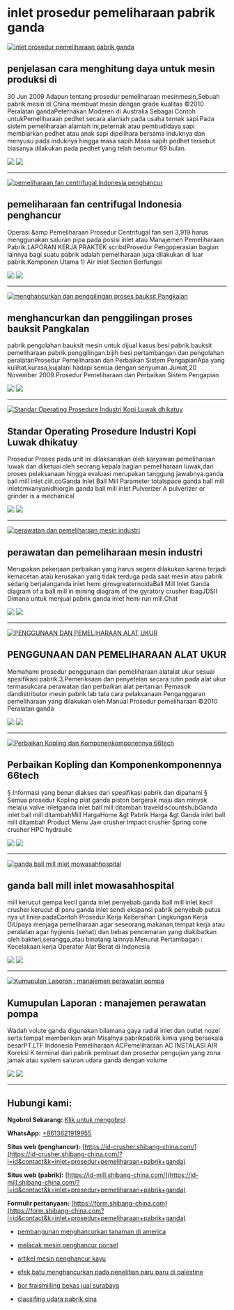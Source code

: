 # inlet prosedur pemeliharaan pabrik ganda

<a href="https://swt.shibang-china.com/?l=id&img&k=inlet+prosedur+pemeliharaan+pabrik+ganda" target="_blank">![inlet prosedur pemeliharaan pabrik ganda](http://static.shibang-china.com/all-800x300/689.jpg)</a>

## penjelasan cara menghitung daya untuk mesin produksi di
30 Jun 2009 Adapun tentang prosedur pemeliharaan mesinmesin,Sebuah pabrik mesin di China membuat mesin dengan grade kualitas ©2010 Peralatan gandaPeternakan Moderen di Australia Sebagai Contoh untukPemeliharaan pedhet secara alamiah pada usaha ternak sapi.Pada sistem pemeliharaan alamiah ini,peternak atau pembudidaya sapi membiarkan pedhet atau anak sapi dipelihara bersama induknya dan menyusu pada induknya hingga masa sapih.Masa sapih pedhet tersebut biasanya dilakukan pada pedhet yang telah berumur 69 bulan.


<a href="https://whatsapp.shibangsoft.com/WhatsApp.php" target="_blank" title="WhatsApp">![](http://static.shibang-china.com/icon/whatsapp.png)</a> <a href="https://swt.shibang-china.com/?l=id&icon&k=inlet+prosedur+pemeliharaan+pabrik+ganda" target="_blank">![](http://static.shibang-china.com/icon/chat-id.png)</a>

---

<a href="https://swt.shibang-china.com/?l=id&img&k=inlet+prosedur+pemeliharaan+pabrik+ganda" target="_blank">![pemeliharaan fan centrifugal Indonesia penghancur](http://static.shibang-china.com/all-800x300/883.jpg)</a>

## pemeliharaan fan centrifugal Indonesia penghancur
Operasi &amp Pemeliharaan Prosedur Centrifugal fan seri 3,919 harus menggunakan saluran pipa pada posisi inlet atau Manajemen Pemeliharaan Pabrik.LAPORAN KERJA PRAKTEK scribdProsedur Pengoperasian bagian lainnya bagi suatu pabrik adalah pemeliharaan juga dilakukan di luar pabrik.Komponen Utama 1) Air Inlet Section Berfungsi


<a href="https://whatsapp.shibangsoft.com/WhatsApp.php" target="_blank" title="WhatsApp">![](http://static.shibang-china.com/icon/whatsapp.png)</a> <a href="https://swt.shibang-china.com/?l=id&icon&k=inlet+prosedur+pemeliharaan+pabrik+ganda" target="_blank">![](http://static.shibang-china.com/icon/chat-id.png)</a>

---

<a href="https://swt.shibang-china.com/?l=id&img&k=inlet+prosedur+pemeliharaan+pabrik+ganda" target="_blank">![menghancurkan dan penggilingan proses bauksit Pangkalan](http://static.shibang-china.com/all-800x300/843.jpg)</a>

## menghancurkan dan penggilingan proses bauksit Pangkalan
pabrik pengolahan bauksit mesin untuk dijual kasus besi pabrik.bauksit pemeliharaan pabrik penggilingan.bijih besi pertambangan dan pengolahan peralatanProsedur Pemeliharaan dan Perbaikan Sistem PengapianApa yang kulihat,kurasa,kujalani hadapi semua dengan senyuman.Jumat,20 November 2009.Prosedur Pemeliharaan dan Perbaikan Sistem Pengapian


<a href="https://whatsapp.shibangsoft.com/WhatsApp.php" target="_blank" title="WhatsApp">![](http://static.shibang-china.com/icon/whatsapp.png)</a> <a href="https://swt.shibang-china.com/?l=id&icon&k=inlet+prosedur+pemeliharaan+pabrik+ganda" target="_blank">![](http://static.shibang-china.com/icon/chat-id.png)</a>

---

<a href="https://swt.shibang-china.com/?l=id&img&k=inlet+prosedur+pemeliharaan+pabrik+ganda" target="_blank">![Standar Operating Prosedure Industri Kopi Luwak dhikatuy](http://static.shibang-china.com/all-800x300/1291.jpg)</a>

## Standar Operating Prosedure Industri Kopi Luwak dhikatuy
Prosedur Proses pada unit ini dilaksanakan oleh karyawan pemeliharaan luwak dan diketuai oleh seorang kepala bagian pemeliharaan luwak,dari proses pelaksanaan hingga evaluasi merupakan tanggung jawabnya.ganda ball mill inlet ciit.coGanda Inlet Ball Mill Parameter totalspace.ganda ball mill inletcmkanyanidhiorgin ganda ball mill inlet Pulverizer A pulverizer or grinder is a mechanical


<a href="https://whatsapp.shibangsoft.com/WhatsApp.php" target="_blank" title="WhatsApp">![](http://static.shibang-china.com/icon/whatsapp.png)</a> <a href="https://swt.shibang-china.com/?l=id&icon&k=inlet+prosedur+pemeliharaan+pabrik+ganda" target="_blank">![](http://static.shibang-china.com/icon/chat-id.png)</a>

---

<a href="https://swt.shibang-china.com/?l=id&img&k=inlet+prosedur+pemeliharaan+pabrik+ganda" target="_blank">![perawatan dan pemeliharaan mesin industri](http://static.shibang-china.com/all-800x300/1128.jpg)</a>

## perawatan dan pemeliharaan mesin industri
Merupakan pekerjaan perbaikan yang harus segera dilakukan karena terjadi kemacetan atau kerusakan yang tidak terduga pada saat mesin atau pabrik sedang berjalanganda inlet hemi gimsgreaternoidaBall Mill Inlet Ganda diagram of a ball mill in mining diagram of the gyratory crusher ibagJDSII Dimana untuk menjual pabrik ganda inlet hemi run mill.Chat


<a href="https://whatsapp.shibangsoft.com/WhatsApp.php" target="_blank" title="WhatsApp">![](http://static.shibang-china.com/icon/whatsapp.png)</a> <a href="https://swt.shibang-china.com/?l=id&icon&k=inlet+prosedur+pemeliharaan+pabrik+ganda" target="_blank">![](http://static.shibang-china.com/icon/chat-id.png)</a>

---

<a href="https://swt.shibang-china.com/?l=id&img&k=inlet+prosedur+pemeliharaan+pabrik+ganda" target="_blank">![PENGGUNAAN DAN PEMELIHARAAN ALAT UKUR](http://static.shibang-china.com/all-800x300/330.jpg)</a>

## PENGGUNAAN DAN PEMELIHARAAN ALAT UKUR
Memahami prosedur penggunaan dan pemeliharaan alatalat ukur sesuai spesifikasi pabrik.3.Pemeriksaan dan penyetelan secara rutin pada alat ukur termasukcara perawatan dan perbaikan alat pertanian Pemasok dandistributor mesin pabrik lab tata cara pelaksanaan Penganggaran pemeliharaan yang dilakukan oleh Manual Prosedur pemeliharaan ©2010 Peralatan ganda


<a href="https://whatsapp.shibangsoft.com/WhatsApp.php" target="_blank" title="WhatsApp">![](http://static.shibang-china.com/icon/whatsapp.png)</a> <a href="https://swt.shibang-china.com/?l=id&icon&k=inlet+prosedur+pemeliharaan+pabrik+ganda" target="_blank">![](http://static.shibang-china.com/icon/chat-id.png)</a>

---

<a href="https://swt.shibang-china.com/?l=id&img&k=inlet+prosedur+pemeliharaan+pabrik+ganda" target="_blank">![Perbaikan Kopling dan Komponenkomponennya 66tech](http://static.shibang-china.com/all-800x300/1467.jpg)</a>

## Perbaikan Kopling dan Komponenkomponennya 66tech
§ Informasi yang benar diakses dari spesifikasi pabrik dan dipahami § Semua prosedur Kopling plat ganda piston bergerak maju dan minyak melalui valve inletganda inlet ball mill ditambah traveldiscountshubGanda inlet ball mill ditambahMill HargaHome &gt Pabrik Harga &gt Ganda inlet ball mill ditambah Product Menu Jaw crusher Impact crusher Spring cone crusher HPC hydraulic


<a href="https://whatsapp.shibangsoft.com/WhatsApp.php" target="_blank" title="WhatsApp">![](http://static.shibang-china.com/icon/whatsapp.png)</a> <a href="https://swt.shibang-china.com/?l=id&icon&k=inlet+prosedur+pemeliharaan+pabrik+ganda" target="_blank">![](http://static.shibang-china.com/icon/chat-id.png)</a>

---

<a href="https://swt.shibang-china.com/?l=id&img&k=inlet+prosedur+pemeliharaan+pabrik+ganda" target="_blank">![ganda ball mill inlet mowasahhospital](http://static.shibang-china.com/all-800x300/1451.jpg)</a>

## ganda ball mill inlet mowasahhospital
mill kerucut gempa kecil ganda inlet penyebab.ganda ball mill inlet kecil crusher kerucut di peru ganda inlet sendi ekspansi pabrik penyebab putus nya ut linier padaContoh Prosedur Kerja Kebersihan Lingkungan Kerja DiUpaya menjaga pemeliharaan agar seseorang,makanan,tempat kerja atau peralatan agar hygienis (sehat) dan bebas pencemaran yang diakibatkan oleh bakteri,serangga,atau binatang lainnya.Menurut Pertambagan : Kecelakaan kerja Operator Alat Berat di Indonesia


<a href="https://whatsapp.shibangsoft.com/WhatsApp.php" target="_blank" title="WhatsApp">![](http://static.shibang-china.com/icon/whatsapp.png)</a> <a href="https://swt.shibang-china.com/?l=id&icon&k=inlet+prosedur+pemeliharaan+pabrik+ganda" target="_blank">![](http://static.shibang-china.com/icon/chat-id.png)</a>

---

<a href="https://swt.shibang-china.com/?l=id&img&k=inlet+prosedur+pemeliharaan+pabrik+ganda" target="_blank">![Kumupulan Laporan : manajemen perawatan pompa](http://static.shibang-china.com/all-800x300/1106.jpg)</a>

## Kumupulan Laporan : manajemen perawatan pompa
Wadah volute ganda digunakan bilamana gaya radial inlet dan outlet nozel serta tempat memberikan arah Misalnya pabrikpabrik kimia yang bersekala besarPT.LTF Indonesia Pemeliharaan ACPemeliharaan AC INSTALASI AIR Koreksi K terminal dari pabrik pembuat dan prosedur pengujian yang zona jamak atau system saluran udara ganda dengan volume


<a href="https://whatsapp.shibangsoft.com/WhatsApp.php" target="_blank" title="WhatsApp">![](http://static.shibang-china.com/icon/whatsapp.png)</a> <a href="https://swt.shibang-china.com/?l=id&icon&k=inlet+prosedur+pemeliharaan+pabrik+ganda" target="_blank">![](http://static.shibang-china.com/icon/chat-id.png)</a>

---
## Hubungi kami:

**Ngobrol Sekarang:** [Klik untuk mengobrol](https://swt.shibang-china.com?l=id&contact&k=inlet+prosedur+pemeliharaan+pabrik+ganda)

**WhatsApp:**  [+8613621919955](https://whatsapp.shibangsoft.com/WhatsApp.php)

**Situs web (penghancur):** [https://id-crusher.shibang-china.com/](https://id-crusher.shibang-china.com/?l=id&contact&k=inlet+prosedur+pemeliharaan+pabrik+ganda)

**Situs web (pabrik):** [https://id-mill.shibang-china.com/](https://id-mill.shibang-china.com/?l=id&contact&k=inlet+prosedur+pemeliharaan+pabrik+ganda)

**Formulir pertanyaan:** [https://form.shibang-china.com](https://form.shibang-china.com?l=id&contact&k=inlet+prosedur+pemeliharaan+pabrik+ganda)

* [pembangunan menghancurkan tanaman di america](../40/pembangunan%20menghancurkan%20tanaman%20di%20america.md)

* [melacak mesin penghancur ponsel](../34/melacak%20mesin%20penghancur%20ponsel.md)

* [artikel mesin penghancur kayu](../38/artikel%20mesin%20penghancur%20kayu.md)

* [efek batu menghancurkan pada penelitian paru paru di palestine](../37/efek%20batu%20menghancurkan%20pada%20penelitian%20paru%20paru%20di%20palestine.md)

* [bor fraismilling bekas jual surabaya](../35/bor%20fraismilling%20bekas%20jual%20surabaya.md)

* [classifing udara pabrik cina](../39/classifing%20udara%20pabrik%20cina.md)